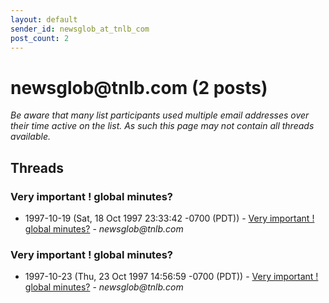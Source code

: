 ```yaml
---
layout: default
sender_id: newsglob_at_tnlb_com
post_count: 2
---
```


# newsglob<span>@</span>tnlb.com (2 posts)

_Be aware that many list participants used multiple email addresses over their time active on the list. As such this page may not contain all threads available._

## Threads

### Very important ! global minutes?
+ 1997-10-19 (Sat, 18 Oct 1997 23:33:42 -0700 (PDT)) - [Very important ! global minutes?](/archive/1997/10/e65f0828f497ddf93139dd0abe39710599dc7091d2bc973ed9faddf82365ab01) - _newsglob@tnlb.com_

### Very important ! global minutes?
+ 1997-10-23 (Thu, 23 Oct 1997 14:56:59 -0700 (PDT)) - [Very important ! global minutes?](/archive/1997/10/f9cdcc9e0abe1078a54fe18dfb6988685b34734513b31d83e7589a5f55e7b237) - _newsglob@tnlb.com_

